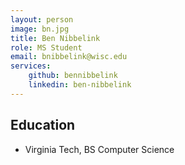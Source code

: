 ```yaml
---
layout: person
image: bn.jpg
title: Ben Nibbelink
role: MS Student
email: bnibbelink@wisc.edu
services:
    github: bennibbelink
    linkedin: ben-nibbelink
---
```


## Education
* Virginia Tech,  BS Computer Science
